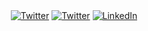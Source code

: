 <div align="center">
	<a href="https://twitter.com/weibelm"><img src="https://img.shields.io/twitter/follow/weibelm?label=Twitter&logo=twitter&style=flat-square&color=1da1f2&logoColor=ffffff" alt="Twitter" /></a> <a href="https://mstdn.social/@mweibel"><img src="https://img.shields.io/mastodon/follow/109551845317416802?domain=https%3A%2F%2Fmstdn.social&style=flat-square" alt="Twitter" /></a>
  <a href="https://www.linkedin.com/in/michaelweibel"><img src="https://img.shields.io/static/v1?logo=linkedin&style=flat-square&color=0072b1&label=LinkedIn&message=%E2%98%86" alt="LinkedIn"></a>
</div>

<!--
**mweibel/mweibel** is a ✨ _special_ ✨ repository because its `README.md` (this file) appears on your GitHub profile.

Here are some ideas to get you started:

- 🔭 I’m currently working on ...
- 🌱 I’m currently learning ...
- 👯 I’m looking to collaborate on ...
- 🤔 I’m looking for help with ...
- 💬 Ask me about ...
- 📫 How to reach me: ...
- 😄 Pronouns: ...
- ⚡ Fun fact: ...
-->
